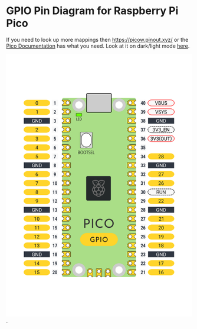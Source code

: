 # GPIO Pin Diagram for Raspberry Pi Pico

If you need to look up more mappings then https://picow.pinout.xyz/ or the [Pico Documentation](https://www.raspberrypi.com/documentation/microcontrollers/pico-series.html) has what you need. Look at it on dark/light mode [here](https://files.veeb.ch/raspberry-pi-pico-gpio-pinout.html).

![GPIO diagram](pico-gpio-printout.webp). 
